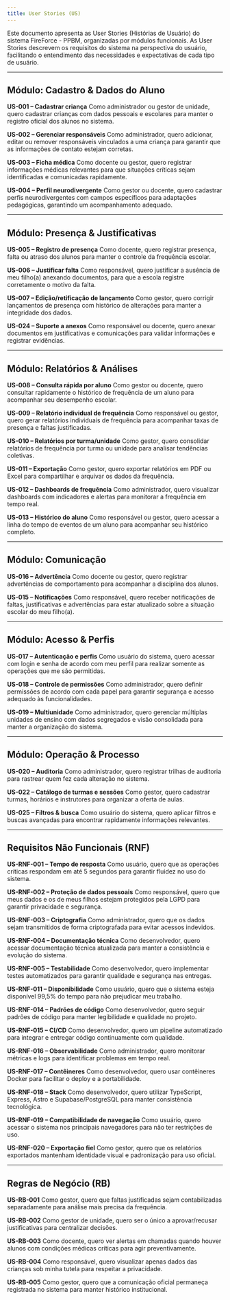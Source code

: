 ```yaml
---
title: User Stories (US)
---
```



Este documento apresenta as User Stories (Histórias de Usuário) do sistema FireForce - PPBM, organizadas por módulos funcionais. As User Stories descrevem os requisitos do sistema na perspectiva do usuário, facilitando o entendimento das necessidades e expectativas de cada tipo de usuário.

---

## Módulo: Cadastro & Dados do Aluno

**US-001 – Cadastrar criança**
Como administrador ou gestor de unidade, quero cadastrar crianças com dados pessoais e escolares para manter o registro oficial dos alunos no sistema.

**US-002 – Gerenciar responsáveis**
Como administrador, quero adicionar, editar ou remover responsáveis vinculados a uma criança para garantir que as informações de contato estejam corretas.

**US-003 – Ficha médica**
Como docente ou gestor, quero registrar informações médicas relevantes para que situações críticas sejam identificadas e comunicadas rapidamente.

**US-004 – Perfil neurodivergente**
Como gestor ou docente, quero cadastrar perfis neurodivergentes com campos específicos para adaptações pedagógicas, garantindo um acompanhamento adequado.

---

## Módulo: Presença & Justificativas

**US-005 – Registro de presença**
Como docente, quero registrar presença, falta ou atraso dos alunos para manter o controle da frequência escolar.

**US-006 – Justificar falta**
Como responsável, quero justificar a ausência de meu filho(a) anexando documentos, para que a escola registre corretamente o motivo da falta.

**US-007 – Edição/retificação de lançamento**
Como gestor, quero corrigir lançamentos de presença com histórico de alterações para manter a integridade dos dados.

**US-024 – Suporte a anexos**
Como responsável ou docente, quero anexar documentos em justificativas e comunicações para validar informações e registrar evidências.

---

## Módulo: Relatórios & Análises

**US-008 – Consulta rápida por aluno**
Como gestor ou docente, quero consultar rapidamente o histórico de frequência de um aluno para acompanhar seu desempenho escolar.

**US-009 – Relatório individual de frequência**
Como responsável ou gestor, quero gerar relatórios individuais de frequência para acompanhar taxas de presença e faltas justificadas.

**US-010 – Relatórios por turma/unidade**
Como gestor, quero consolidar relatórios de frequência por turma ou unidade para analisar tendências coletivas.

**US-011 – Exportação**
Como gestor, quero exportar relatórios em PDF ou Excel para compartilhar e arquivar os dados da frequência.

**US-012 – Dashboards de frequência**
Como administrador, quero visualizar dashboards com indicadores e alertas para monitorar a frequência em tempo real.

**US-013 – Histórico do aluno**
Como responsável ou gestor, quero acessar a linha do tempo de eventos de um aluno para acompanhar seu histórico completo.

---

## Módulo: Comunicação

**US-016 – Advertência**
Como docente ou gestor, quero registrar advertências de comportamento para acompanhar a disciplina dos alunos.

**US-015 – Notificações**
Como responsável, quero receber notificações de faltas, justificativas e advertências para estar atualizado sobre a situação escolar do meu filho(a).

---

## Módulo: Acesso & Perfis

**US-017 – Autenticação e perfis**
Como usuário do sistema, quero acessar com login e senha de acordo com meu perfil para realizar somente as operações que me são permitidas.

**US-018 – Controle de permissões**
Como administrador, quero definir permissões de acordo com cada papel para garantir segurança e acesso adequado às funcionalidades.

**US-019 – Multiunidade**
Como administrador, quero gerenciar múltiplas unidades de ensino com dados segregados e visão consolidada para manter a organização do sistema.

---

## Módulo: Operação & Processo

**US-020 – Auditoria**
Como administrador, quero registrar trilhas de auditoria para rastrear quem fez cada alteração no sistema.

**US-022 – Catálogo de turmas e sessões**
Como gestor, quero cadastrar turmas, horários e instrutores para organizar a oferta de aulas.

**US-025 – Filtros & busca**
Como usuário do sistema, quero aplicar filtros e buscas avançadas para encontrar rapidamente informações relevantes.

---

## Requisitos Não Funcionais (RNF)

**US-RNF-001 – Tempo de resposta**
Como usuário, quero que as operações críticas respondam em até 5 segundos para garantir fluidez no uso do sistema.

**US-RNF-002 – Proteção de dados pessoais**
Como responsável, quero que meus dados e os de meus filhos estejam protegidos pela LGPD para garantir privacidade e segurança.

**US-RNF-003 – Criptografia**
Como administrador, quero que os dados sejam transmitidos de forma criptografada para evitar acessos indevidos.

**US-RNF-004 – Documentação técnica**
Como desenvolvedor, quero acessar documentação técnica atualizada para manter a consistência e evolução do sistema.

**US-RNF-005 – Testabilidade**
Como desenvolvedor, quero implementar testes automatizados para garantir qualidade e segurança nas entregas.

**US-RNF-011 – Disponibilidade**
Como usuário, quero que o sistema esteja disponível 99,5% do tempo para não prejudicar meu trabalho.

**US-RNF-014 – Padrões de código**
Como desenvolvedor, quero seguir padrões de código para manter legibilidade e qualidade no projeto.

**US-RNF-015 – CI/CD**
Como desenvolvedor, quero um pipeline automatizado para integrar e entregar código continuamente com qualidade.

**US-RNF-016 – Observabilidade**
Como administrador, quero monitorar métricas e logs para identificar problemas em tempo real.

**US-RNF-017 – Contêineres**
Como desenvolvedor, quero usar contêineres Docker para facilitar o deploy e a portabilidade.

**US-RNF-018 – Stack**
Como desenvolvedor, quero utilizar TypeScript, Express, Astro e Supabase/PostgreSQL para manter consistência tecnológica.

**US-RNF-019 – Compatibilidade de navegação**
Como usuário, quero acessar o sistema nos principais navegadores para não ter restrições de uso.

**US-RNF-020 – Exportação fiel**
Como gestor, quero que os relatórios exportados mantenham identidade visual e padronização para uso oficial.

---

## Regras de Negócio (RB)

**US-RB-001**
Como gestor, quero que faltas justificadas sejam contabilizadas separadamente para análise mais precisa da frequência.

**US-RB-002**
Como gestor de unidade, quero ser o único a aprovar/recusar justificativas para centralizar decisões.

**US-RB-003**
Como docente, quero ver alertas em chamadas quando houver alunos com condições médicas críticas para agir preventivamente.

**US-RB-004**
Como responsável, quero visualizar apenas dados das crianças sob minha tutela para respeitar a privacidade.

**US-RB-005**
Como gestor, quero que a comunicação oficial permaneça registrada no sistema para manter histórico institucional.

